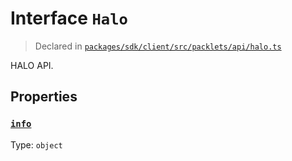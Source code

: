 # Interface `Halo`
> Declared in [`packages/sdk/client/src/packlets/api/halo.ts`]()

HALO API.
## Properties
### [`info`](https://github.com/dxos/protocols/blob/main/packages/sdk/client/src/packlets/api/halo.ts#L21)
Type: `object`